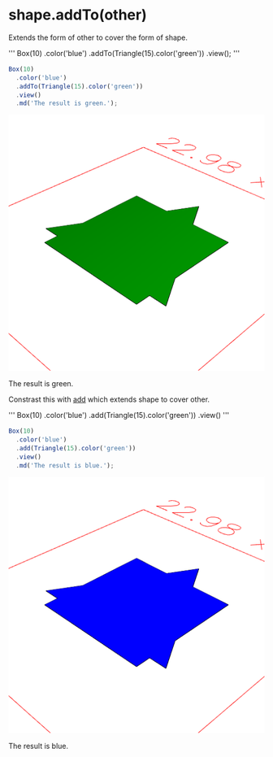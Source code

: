 # shape.addTo(other)

Extends the form of other to cover the form of shape.

'''
Box(10)
  .color('blue')
  .addTo(Triangle(15).color('green'))
  .view();
'''

```JavaScript
Box(10)
  .color('blue')
  .addTo(Triangle(15).color('green'))
  .view()
  .md('The result is green.');
```

![Image](addTo.md.0.png)

The result is green.

Constrast this with [add](#https://raw.githubusercontent.com/jsxcad/JSxCAD/master/nb/api/add.nb) which extends shape to cover other.

'''
Box(10)
  .color('blue')
  .add(Triangle(15).color('green'))
  .view()
'''

```JavaScript
Box(10)
  .color('blue')
  .add(Triangle(15).color('green'))
  .view()
  .md('The result is blue.');
```

![Image](addTo.md.1.png)

The result is blue.
